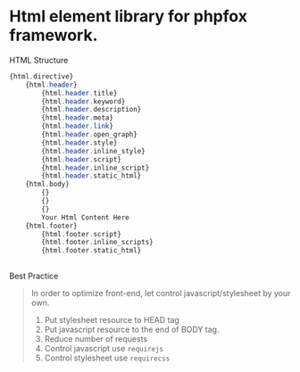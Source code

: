 Html element library for phpfox framework.
======================================================



HTML Structure

```php
{html.directive}
    {html.header}
        {html.header.title}
        {html.header.keyword}
        {html.header.description}
        {html.header.meta}
        {html.header.link}
        {html.header.open_graph}
        {html.header.style}
        {html.header.inline_style}
        {html.header.script}
        {html.header.inline_script}
        {html.header.static_html}
    {html.body}
        {}
        {}
        {}
        Your Html Content Here  
    {html.footer}
        {html.footer.script}
        {html.footer.inline_scripts}
        {html.footer.static_html}
    
```
Best Practice

>
> In order to optimize front-end, let control javascript/stylesheet by your own.
>
> 1. Put stylesheet resource to HEAD tag 
> 2. Put javascript resource to the end of BODY tag.
> 3. Reduce number of requests
> 4. Control javascript use `requirejs`
> 5. Control stylesheet use `requirecss`
>